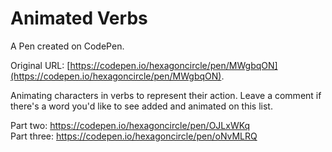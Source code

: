 # Animated Verbs

A Pen created on CodePen.

Original URL: [https://codepen.io/hexagoncircle/pen/MWgbqON](https://codepen.io/hexagoncircle/pen/MWgbqON).

Animating characters in verbs to represent their action. Leave a comment if there's a word you'd like to see added and animated on this list.

Part two: https://codepen.io/hexagoncircle/pen/OJLxWKq <br />
Part three: https://codepen.io/hexagoncircle/pen/oNvMLRQ